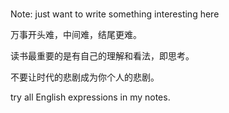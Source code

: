 #

Note: just want to write something interesting here

万事开头难，中间难，结尾更难。

读书最重要的是有自己的理解和看法，即思考。

不要让时代的悲剧成为你个人的悲剧。

try all English expressions in my notes.
